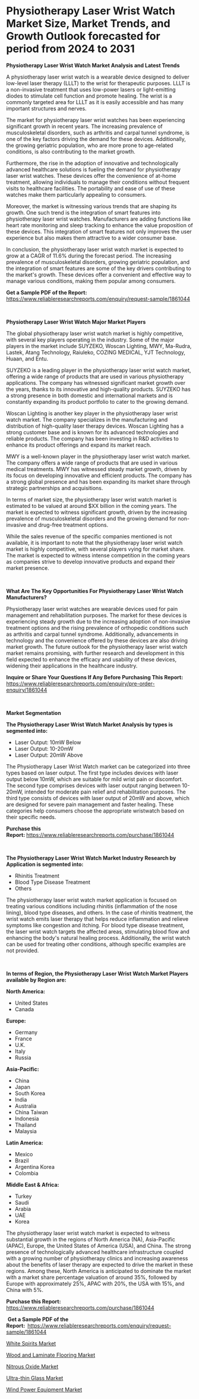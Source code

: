 <p><h1>Physiotherapy Laser Wrist Watch Market Size, Market Trends, and Growth Outlook forecasted for period from 2024 to 2031</h1></p><p><strong>Physiotherapy Laser Wrist Watch Market Analysis and Latest Trends</strong></p>
<p><p>A physiotherapy laser wrist watch is a wearable device designed to deliver low-level laser therapy (LLLT) to the wrist for therapeutic purposes. LLLT is a non-invasive treatment that uses low-power lasers or light-emitting diodes to stimulate cell function and promote healing. The wrist is a commonly targeted area for LLLT as it is easily accessible and has many important structures and nerves.</p><p>The market for physiotherapy laser wrist watches has been experiencing significant growth in recent years. The increasing prevalence of musculoskeletal disorders, such as arthritis and carpal tunnel syndrome, is one of the key factors driving the demand for these devices. Additionally, the growing geriatric population, who are more prone to age-related conditions, is also contributing to the market growth.</p><p>Furthermore, the rise in the adoption of innovative and technologically advanced healthcare solutions is fueling the demand for physiotherapy laser wrist watches. These devices offer the convenience of at-home treatment, allowing individuals to manage their conditions without frequent visits to healthcare facilities. The portability and ease of use of these watches make them particularly appealing to consumers.</p><p>Moreover, the market is witnessing various trends that are shaping its growth. One such trend is the integration of smart features into physiotherapy laser wrist watches. Manufacturers are adding functions like heart rate monitoring and sleep tracking to enhance the value proposition of these devices. This integration of smart features not only improves the user experience but also makes them attractive to a wider consumer base.</p><p>In conclusion, the physiotherapy laser wrist watch market is expected to grow at a CAGR of 11.6% during the forecast period. The increasing prevalence of musculoskeletal disorders, growing geriatric population, and the integration of smart features are some of the key drivers contributing to the market's growth. These devices offer a convenient and effective way to manage various conditions, making them popular among consumers.</p></p>
<p><strong>Get a Sample PDF of the Report:&nbsp;</strong> <a href="https://www.reliableresearchreports.com/enquiry/request-sample/1861044">https://www.reliableresearchreports.com/enquiry/request-sample/1861044</a></p>
<p>&nbsp;</p>
<p><strong>Physiotherapy Laser Wrist Watch Major Market Players</strong></p>
<p><p>The global physiotherapy laser wrist watch market is highly competitive, with several key players operating in the industry. Some of the major players in the market include SUYZEKO, Woscan Lighting, MWY, Ma-Rudra, Lastek, Atang Technology, Raiuleko, COZING MEDICAL, YJT Technology, Huaan, and Entu.</p><p>SUYZEKO is a leading player in the physiotherapy laser wrist watch market, offering a wide range of products that are used in various physiotherapy applications. The company has witnessed significant market growth over the years, thanks to its innovative and high-quality products. SUYZEKO has a strong presence in both domestic and international markets and is constantly expanding its product portfolio to cater to the growing demand.</p><p>Woscan Lighting is another key player in the physiotherapy laser wrist watch market. The company specializes in the manufacturing and distribution of high-quality laser therapy devices. Woscan Lighting has a strong customer base and is known for its advanced technologies and reliable products. The company has been investing in R&D activities to enhance its product offerings and expand its market reach.</p><p>MWY is a well-known player in the physiotherapy laser wrist watch market. The company offers a wide range of products that are used in various medical treatments. MWY has witnessed steady market growth, driven by its focus on developing innovative and efficient products. The company has a strong global presence and has been expanding its market share through strategic partnerships and acquisitions.</p><p>In terms of market size, the physiotherapy laser wrist watch market is estimated to be valued at around $XX billion in the coming years. The market is expected to witness significant growth, driven by the increasing prevalence of musculoskeletal disorders and the growing demand for non-invasive and drug-free treatment options.</p><p>While the sales revenue of the specific companies mentioned is not available, it is important to note that the physiotherapy laser wrist watch market is highly competitive, with several players vying for market share. The market is expected to witness intense competition in the coming years as companies strive to develop innovative products and expand their market presence.</p></p>
<p>&nbsp;</p>
<p><strong>What Are The Key Opportunities For Physiotherapy Laser Wrist Watch Manufacturers?</strong></p>
<p><p>Physiotherapy laser wrist watches are wearable devices used for pain management and rehabilitation purposes. The market for these devices is experiencing steady growth due to the increasing adoption of non-invasive treatment options and the rising prevalence of orthopedic conditions such as arthritis and carpal tunnel syndrome. Additionally, advancements in technology and the convenience offered by these devices are also driving market growth. The future outlook for the physiotherapy laser wrist watch market remains promising, with further research and development in this field expected to enhance the efficacy and usability of these devices, widening their applications in the healthcare industry.</p></p>
<p><strong>Inquire or Share Your Questions If Any Before Purchasing This Report:</strong> <a href="https://www.reliableresearchreports.com/enquiry/pre-order-enquiry/1861044">https://www.reliableresearchreports.com/enquiry/pre-order-enquiry/1861044</a></p>
<p>&nbsp;</p>
<p><strong>Market Segmentation</strong></p>
<p><strong>The Physiotherapy Laser Wrist Watch Market Analysis by types is segmented into:</strong></p>
<p><ul><li>Laser Output: 10mW Below</li><li>Laser Output: 10-20mW</li><li>Laser Output: 20mW Above</li></ul></p>
<p><p>The Physiotherapy Laser Wrist Watch market can be categorized into three types based on laser output. The first type includes devices with laser output below 10mW, which are suitable for mild wrist pain or discomfort. The second type comprises devices with laser output ranging between 10-20mW, intended for moderate pain relief and rehabilitation purposes. The third type consists of devices with laser output of 20mW and above, which are designed for severe pain management and faster healing. These categories help consumers choose the appropriate wristwatch based on their specific needs.</p></p>
<p><strong>Purchase this Report:&nbsp;</strong><a href="https://www.reliableresearchreports.com/purchase/1861044">https://www.reliableresearchreports.com/purchase/1861044</a></p>
<p>&nbsp;</p>
<p><strong>The Physiotherapy Laser Wrist Watch Market Industry Research by Application is segmented into:</strong></p>
<p><ul><li>Rhinitis Treatment</li><li>Blood Type Disease Treatment</li><li>Others</li></ul></p>
<p><p>The physiotherapy laser wrist watch market application is focused on treating various conditions including rhinitis (inflammation of the nose lining), blood type diseases, and others. In the case of rhinitis treatment, the wrist watch emits laser therapy that helps reduce inflammation and relieve symptoms like congestion and itching. For blood type disease treatment, the laser wrist watch targets the affected areas, stimulating blood flow and enhancing the body's natural healing process. Additionally, the wrist watch can be used for treating other conditions, although specific examples are not provided.</p></p>
<p>&nbsp;</p>
<p><strong>In terms of Region, the Physiotherapy Laser Wrist Watch Market Players available by Region are:</strong></p>
<p>
    <p> <strong> North America: </strong>
        <ul>
            <li>United States</li>
            <li>Canada</li>
        </ul>
        </p> 
    <p> <strong> Europe: </strong>
        <ul>
            <li>Germany</li>
            <li>France</li>
            <li>U.K.</li>
            <li>Italy</li>
            <li>Russia</li>
        </ul>
        </p> 
    <p> <strong> Asia-Pacific: </strong>
        <ul>
            <li>China</li>
            <li>Japan</li>
            <li>South Korea</li>
            <li>India</li>
            <li>Australia</li>
            <li>China Taiwan</li>
            <li>Indonesia</li>
            <li>Thailand</li>
            <li>Malaysia</li>
        </ul>
        </p> 
    <p> <strong> Latin America: </strong>
        <ul>
            <li>Mexico</li>
            <li>Brazil</li>
            <li>Argentina Korea</li>
            <li>Colombia</li>
        </ul>
        </p> 
    <p> <strong> Middle East & Africa: </strong>
        <ul>
            <li>Turkey</li>
            <li>Saudi</li>
            <li>Arabia</li>
            <li>UAE</li>
            <li>Korea</li>
        </ul>
    </p>
    </p>
<p><p>The physiotherapy laser wrist watch market is expected to witness substantial growth in the regions of North America (NA), Asia-Pacific (APAC), Europe, the United States of America (USA), and China. The strong presence of technologically advanced healthcare infrastructure coupled with a growing number of physiotherapy clinics and increasing awareness about the benefits of laser therapy are expected to drive the market in these regions. Among these, North America is anticipated to dominate the market with a market share percentage valuation of around 35%, followed by Europe with approximately 25%, APAC with 20%, the USA with 15%, and China with 5%.</p></p>
<p><strong>Purchase this Report: </strong><a href="https://www.reliableresearchreports.com/purchase/1861044">https://www.reliableresearchreports.com/purchase/1861044</a></p>
<p>&nbsp;<strong>Get a Sample PDF of the Report:&nbsp;&nbsp;</strong><a href="https://www.reliableresearchreports.com/enquiry/request-sample/1861044">https://www.reliableresearchreports.com/enquiry/request-sample/1861044</a></p>
<p><strong></strong></p>
<p><p><a href="https://medium.com/@emmyrolfson1925/white-spirits-market-insight-market-trends-growth-forecasted-from-2024-to-2031-b7df2f3bdb28">White Spirits Market</a></p><p><a href="https://medium.com/@emmyrolfson1925/decoding-wood-and-laminate-flooring-market-metrics-market-share-trends-and-growth-patterns-e38a560bc1d1">Wood and Laminate Flooring Market</a></p><p><a href="https://medium.com/@emmyrolfson1925/nitrous-oxide-market-report-reveals-the-latest-trends-and-growth-opportunities-of-this-market-037c252f6b7a">Nitrous Oxide Market</a></p><p><a href="https://medium.com/@emmyrolfson1925/ultra-thin-glass-market-exploring-market-share-market-trends-and-future-growth-2196aaa3c5a1">Ultra-thin Glass Market</a></p><p><a href="https://medium.com/@emmyrolfson1925/wind-power-equipment-market-analysis-its-cagr-market-segmentation-and-global-industry-overview-3e0faa2b8407">Wind Power Equipment Market</a></p></p>